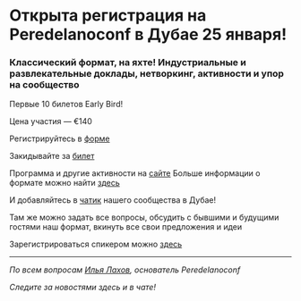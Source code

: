 # Открыта регистрация на  **Peredelanoconf** в Дубае 25 января! 

### Классический формат, на яхте! Индустриальные и развлекательные доклады, нетворкинг, активности и упор на сообщество

Первые 10 билетов Early Bird!

Цена участия — €140

Регистрируйтесь в [форме](https://airtable.com/appbRs7OEZzeCA0B0/pagSaDxBXiM2CRnoj/form)

Закидывайте за [билет](/./guides/how-to-pay.md)

Программа и другие активности на [сайте](https://peredelanoconf.com/dubai)
Больше информации о формате можно найти [здесь](/./confs/standard.md)

И добавляйтесь в [чатик](https://t.me/peredelanoconf_dubai) нашего сообщества в Дубае! 

Там же можно задать все вопросы, обсудить с бывшими и будущими гостями наш формат, вкинуть все свои предложения и идеи

Зарегистрироваться спикером можно [здесь](/./guides/tech-speech.md)

---

_По всем вопросам [Илья Лахов](https://t.me/ilakhov), основатель Peredelanoconf_

_Следите за новостями здесь и в чате!_
